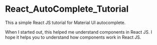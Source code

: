 # React_AutoComplete_Tutorial

This a simple React JS tutorial for Material UI autocomplete.

When I started out, this helped me understand components in React JS. I hope it helps you to understand how components work in React JS.
